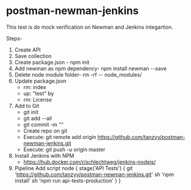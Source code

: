 # postman-newman-jenkins
This test is do mock verification on Newman and Jenkins integartion.

Steps-
1. Create API
2. Save collection
3. Create package.json - npm init
4. Add newman as npm dependency- npm install newman --save
5. Delete node module folder- rm -rf -- node_modules/
6. Update package.json
	- rm: index
	- up: "test" by 
	- rm: License
7. Add to Git
	- git init
	- git add --all
	- git commit -m ""
	- Create repo on git
	- Execute: git remote add origin https://github.com/tanzyy/postman-newman-jenkins.git
	- Execute: git push -u origin master
8. Install Jenkins with NPM
	- https://hub.docker.com/r/schlechtweg/jenkins-nodejs/
9. Pipeline
	Add script
		node {
   			stage('API Tests') {
       			git 'https://github.com/tanzyy/postman-newman-jenkins.git'
       			sh 'npm install'
       			sh 'npm run api-tests-production'
   			}
		}

